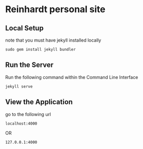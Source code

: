 # Reinhardt personal site

## Local Setup

note that you must have jekyll installed locally
```
sudo gem install jekyll bundler
```

## Run the Server

Run the following command within the Command Line Interface
```
jekyll serve
```

## View the Application

go to the following url
```
localhost:4000
```
OR
```
127.0.0.1:4000
```
